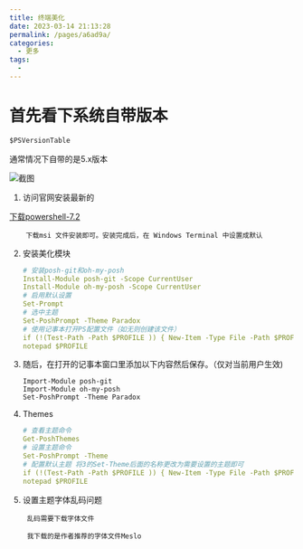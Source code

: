```yaml
---
title: 终端美化
date: 2023-03-14 21:13:28
permalink: /pages/a6ad9a/
categories:
  - 更多
tags:
  - 
---
```

# 首先看下系统自带版本

```javascript
$PSVersionTable
```

通常情况下自带的是5.x版本

![截图](a6ef8e579529e68bbaa9ad15121f58a0.png)

1. 访问官网安装最新的

[		下载powershell-7.2](https://docs.microsoft.com/en-us/powershell/scripting/install/installing-powershell-on-windows?view=powershell-7.2)

		下载msi 文件安装即可。安装完成后，在 Windows Terminal 中设置成默认

2. 安装美化模块
   ```yaml
   # 安装posh-git和oh-my-posh
   Install-Module posh-git -Scope CurrentUser
   Install-Module oh-my-posh -Scope CurrentUser
   # 启用默认设置
   Set-Prompt
   # 选中主题
   Set-PoshPrompt -Theme Paradox
   # 使用记事本打开PS配置文件（如无则创建该文件）
   if (!(Test-Path -Path $PROFILE )) { New-Item -Type File -Path $PROFILE -Force }
   notepad $PROFILE
   ```
3. 随后，在打开的记事本窗口里添加以下内容然后保存。（仅对当前用户生效)
   ```yarml
   Import-Module posh-git
   Import-Module oh-my-posh
   Set-PoshPrompt -Theme Paradox
   ```

4. Themes
   ```yaml
   # 查看主题命令
   Get-PoshThemes
   # 设置主题命令
   Set-PoshPrompt -Theme
   # 配置默认主题 将3的Set-Theme后面的名称更改为需要设置的主题即可
   if (!(Test-Path -Path $PROFILE )) { New-Item -Type File -Path $PROFILE -Force }
   notepad $PROFILE
   ```

5. 设置主题字体乱码问题

		乱码需要下载字体文件

		我下载的是作者推荐的字体文件Meslo
